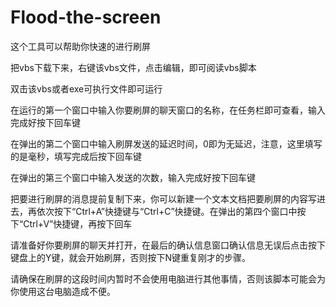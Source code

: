 # Flood-the-screen
这个工具可以帮助你快速的进行刷屏

把vbs下载下来，右键该vbs文件，点击编辑，即可阅读vbs脚本

双击该vbs或者exe可执行文件即可运行

在运行的第一个窗口中输入你要刷屏的聊天窗口的名称，在任务栏即可查看，输入完成好按下回车键

在弹出的第二个窗口中输入刷屏发送的延迟时间，0即为无延迟，注意，这里填写的是毫秒，填写完成后按下回车键

在弹出的第三个窗口中输入发送的次数，输入完成好按下回车键

把要进行刷屏的消息提前复制下来，你可以新建一个文本文档把要刷屏的内容写进去，再依次按下“Ctrl+A”快捷键与“Ctrl+C”快捷键。在弹出的第四个窗口中按下“Ctrl+V”快捷键，再按下回车

请准备好你要刷屏的聊天并打开，在最后的确认信息窗口确认信息无误后点击按下键盘上的Y键，就会开始刷屏，否则按下N键重复刚才的步骤。

请确保在刷屏的这段时间内暂时不会使用电脑进行其他事情，否则该脚本可能会为你使用这台电脑造成不便。
